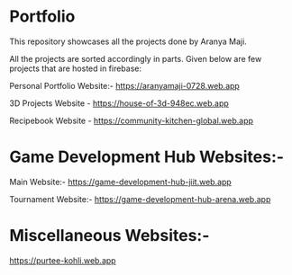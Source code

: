# Portfolio
This repository showcases all the projects done by Aranya Maji.

All the projects are sorted accordingly in parts. Given below are few projects that are hosted in firebase:

Personal Portfolio Website:- https://aranyamaji-0728.web.app

3D Projects Website - https://house-of-3d-948ec.web.app

Recipebook Website - https://community-kitchen-global.web.app

# Game Development Hub Websites:-

Main Website:- https://game-development-hub-jiit.web.app

Tournament Website:- https://game-development-hub-arena.web.app

# Miscellaneous Websites:-

https://purtee-kohli.web.app
